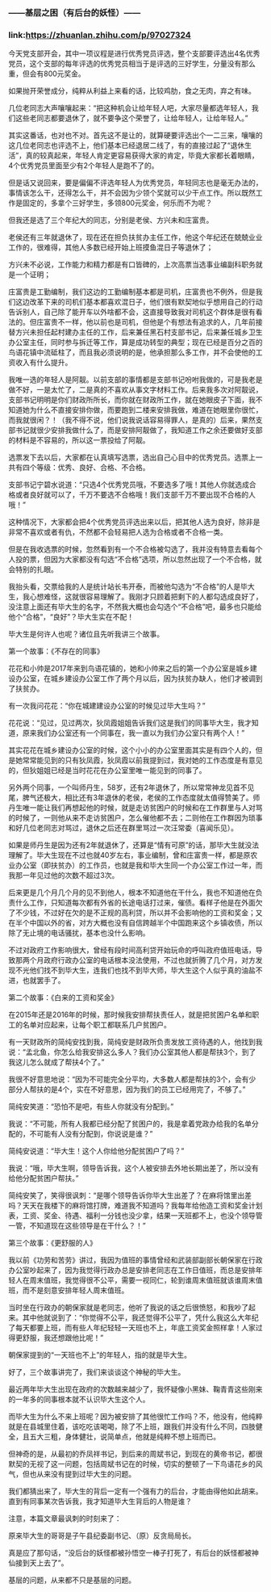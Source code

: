 ### ——基层之困（有后台的妖怪）——
### link:https://zhuanlan.zhihu.com/p/97027324


今天党支部开会，其中一项议程是进行优秀党员评选，整个支部要评选出4名优秀党员，这个支部的每年评选的优秀党员相当于是评选的三好学生，分量没有那么重，但会有800元奖金。



如果抛开荣誉成分，纯粹从利益上来看的话，比较鸡肋，食之无肉，弃之有味。



几位老同志大声嚷嚷起来：“把这种机会让给年轻人吧，大家尽量都选年轻人，我们这些老同志都要退休了，就不要争这个荣誉了，让给年轻人，让给年轻人。”



其实这番话，也对也不对。首先这不是让的，就算硬要评选出个一二三来，嚷嚷的这几位老同志也评选不上，他们基本已经退居二线了，有的直接过起了“退休生活”，真的较真起来，年轻人肯定更容易获得大家的肯定，毕竟大家都长着眼睛，4个优秀党员里面至少有2个年轻人是跑不了的。



但是话又说回来，要是偏偏不评选年轻人为优秀党员，年轻同志也是毫无办法的，事情该怎么干，还得怎么干，并不会因为少领个奖就可以少干点工作。所以既然工作是固定的，多拿个三好学生，多领800元奖金，何乐而不为呢？



但我还是选了三个年纪大的同志，分别是老侯、方兴未和庄富贵。



老侯还有三年就退休了，现在还在担负扶贫办主任工作，他这个年纪还在兢兢业业工作的，很难得，其他人多数已经开始上班摸鱼混日子等退休了；



方兴未不必说，工作能力和精力都是有口皆碑的，上次高票当选事业编副科职务就是一个证明；



庄富贵是工勤编制，我们这边的工勤编制基本都是司机，庄富贵也不例外，但是我们这边改革下来的司机们基本都喜欢混日子，他们很有默契地似乎想用自己的行动告诉别人，自己除了能开车以外啥都不会，这直接导致我对司机这个群体是很有看法的。但庄富贵不一样，他以前也是司机，但他是个有想法有追求的人，几年前接替方兴未担任起村建办主任的工作，后来兼任黑石村支部书记，后来兼任城乡卫生办公室主任，同时参与拆迁等工作，算是成功转型的典型；现在已经是百分之百的鸟语花镇中流砥柱了，而且我必须说明的是，他承担那么多工作，并不会使他的工资收入有什么提升。



我唯一选的年轻人是阿靓。以前支部的事情都是支部书记吩咐我做的，可是我老是做不好，一是太忙了，二是真的不喜欢从事文字材料工作。后来我多次对阿靓说，支部书记明明是你们财政所所长，而你就在财政所工作，就在她眼皮子下面，我不知道她为什么不直接安排你做，而要跑到二楼来安排我做，难道在她眼里你很忙，而我就很闲？！（我不得不说，他们说我说话容易得罪人，是真的）后来，果然支部书记就很少安排我做什么了，而是安排阿靓做了，我知道工作之余还要做好支部的材料是不容易的，所以这一票投给了阿靓。



选票发下去以后，大家都在认真填写选票，选出自己心目中的优秀党员。选票上一共有四个等级：优秀、良好、合格、不合格。



支部书记宁碧水说道：“只选4个优秀党员哦，不要选多了哦！其他人你就选成合格或者良好就可以了，千万不要选不合格哦！我们支部千万不要出现不合格的人哦！”



这种情况下，大家都会把4个优秀党员评选出来以后，把其他人选为良好，除非是非常不喜欢或者有仇，不然都不会轻易把人选为合格或者不合格一类。



但是在我收选票的时候，忽然看到有一个不合格被勾选了，我并没有特意去看每个人投的票，但因为大家都没有勾选“不合格”选项，所以忽然出现了一个不合格，就会特别的扎眼。



我抬头看，交票给我的人是统计站长韦开泰，而被他勾选为“不合格”的人是毕大生，我心想难怪，这就很容易理解了。我刚才只顾着把剩下的人都勾选成良好了，没注意上面还有毕大生的名字，不然我大概也会勾选个“不合格”吧，最多也只能给他个“合格”，“良好”？毕大生实在不配！



毕大生是何许人也呢？诸位且先听我讲三个故事。



第一个故事：《不存在的同事》



花花和小帅是2017年来到鸟语花镇的，她和小帅来之后的第一个办公室是城乡建设办公室，在城乡建设办公室工作了两个月以后，因为扶贫办缺人，他们才被调到了扶贫办。



有一次我问花花：“你在城建建设办公室的时候见过毕大生吗？”



花花说：“见过，见过两次，狄凤霞姐姐告诉我们这是我们的同事毕大生，我才知道，原来我们办公室还有一个同事在，我一直以为我们办公室只有两个人！”



其实花花在城乡建设办公室的时候，这个小小的办公室里面其实是有四个人的，但是她常常能见到的只有狄凤霞，狄凤霞以前我提到过，我对她的工作态度是有意见的，但狄姐姐已经是当时花花在办公室里唯一能见到的同事了。



另外两个同事，一个叫师丹生，58岁，还有2年退休了，所以常常神龙见首不见尾，脾气还极大，相比还有3年退休的老侯，老侯的工作态度就太值得赞美了。师丹生唯一能让我们再想起他的时候，就是走访贫困户的时候和在工作群里与人对骂的时候了，一则他从来不走访贫困户，怎么催他都不去；二则他在工作群因为琐事和好几位老同志对骂过，退休之后还在群里骂过一次汪常委（喜闻乐见）。



如果是师丹生是因为还有2年就退休了，还算是“情有可原”的话，那毕大生就没法理解了。毕大生现在不过也就40岁左右，事业编制，曾和庄富贵一样，都是原农业办公室（即扶贫办）的工作员，也就是我和毕大生同一个办公室工作过一年，而我那一年见过他的次数不超过3次。



后来更是几个月几个月的见不到他人，根本不知道他在干什么，我也不知道他在负责什么工作，只知道每次都有外省的长途电话打过来，催债。看样子他是在外面欠了不少钱，不过好在欠的是不正规的高利贷，所以并不会影响他的工资和奖金；又在半个中国以外的省，对方大概也没有自信跨越半个中国跑来这个乡镇收债，所以除了无止境的电话骚扰，基本也没什么影响。



不过对政府工作影响很大，曾经有段时间高利贷开始玩命的呼叫政府值班电话，导致那两个月政府行政办公室的电话根本没法使用，不过也就折腾了几个月，对方发现不光他们找不到毕大生，连我们也找不到毕大师，毕大生这个人似乎真的油盐不进，也就罢手了。



第二个故事：《白来的工资和奖金》



在2015年还是2016年的时候，那时候我安排帮扶责任人，就是把贫困户名单和职工的名单对应起来，让每个职工都联系几户贫困户。



有一天财政所的简纯安找到我，简纯安是财政所负责发放工资待遇的人，他找到我说：“孟北鱼，你怎么给我安排这么多人？我们办公室其他人都是帮扶3个，到了我这儿怎么就成了帮扶4个了。”



我很不好意思地说：“因为不可能完全分平均，大多数人都是帮扶的3个，会有少部分人帮扶的是4个，实在不好意思，因为我们的员工已经用完了，不够了。”



简纯安笑道：“恐怕不是吧，有些人你就没有分配到。”



我说：“不可能，所有人我都已经分配了贫困户的，我是拿着党政办给我的名单分配的，不可能有人没有分配到，你说说是谁？”



简纯安说道：“毕大生！这个人你给他分配贫困户了吗？”



我说：“哦，毕大生啊，领导告诉我，这个人被安排去外地长期出差了，所以没有给他分配贫困户帮扶。”



简纯安笑了，笑得很讽刺：“是哪个领导告诉你毕大生出差了？在麻将馆里出差吗？天天在我楼下的麻将馆打牌，难道我不知道吗？我每年给他造工资和奖金计划表，工资、奖金、待遇、福利一分钱也没少拿，结果一天班都不上，也没个领导管一管，不知道现在这些领导是在干什么？！”



第三个故事：《更舒服的人》



我以前《功劳和苦劳》讲过，我因为值班的事情曾经和武装部副部长朝保家在行政办公室吵起来了，因为我觉得行政办总是安排老同志在工作日值班，而总是安排年轻人在周末值班，我觉得很不公平，需要一视同仁，轮到谁周末值班就该谁周末值班，而不是刻意安排年轻人周末值班。



当时坐在行政办的朝保家就是老同志，他听了我说的话之后很愤怒，和我吵了起来。其中他就说到了：“你觉得不公平，我还觉得不公平了，凭什么我这么大年纪了每天都要上班，而有些人年纪轻轻一天班也不上，年底工资奖金照样拿！人家过得更舒服，我还想跟他比呢！”



朝保家提到的“一天班也不上”的年轻人，指的就是毕大生。



好了，三个故事讲完了，我们来谈谈这个神秘的毕大生。



最近两年毕大生出现在政府的次数越来越少了，我怀疑像小黑妹、鞠青青这些刚来的一年多的同事根本就不认识毕大生这个人。



而毕大生为什么不来上班呢？因为被安排了其他很忙工作吗？不，他没有，他纯粹就是在县城里住着，该吃吃该喝喝，除了不上班，跟我们并没有什么不同，四肢健全，且五大三粗，身体健壮，说简单点，他就是纯粹不想上班而已。



但神奇的是，从最初的乔凤祥书记，到后来的周斌书记，到现在的黄帝书记，都很默契的无视了这一问题，包括周斌书记在的时候，切实的整顿了一下鸟语花乡的风气，但也从来没有提到过毕大生的问题。



我们都猜出来了，毕大生的背后一定有一个强有力的后台，才能由得他如此胡来。直到有同事某次告诉我，我才知道毕大生背后的人物是谁？



注意，本篇文章最讽刺的时刻来了：



原来毕大生的哥哥是子午县纪委副书记、（原）反贪局局长。



真是应了那句话，“没后台的妖怪都被孙悟空一棒子打死了，有后台的妖怪都被神仙接到天上去了”。



基层的问题，从来都不只是基层的问题。
